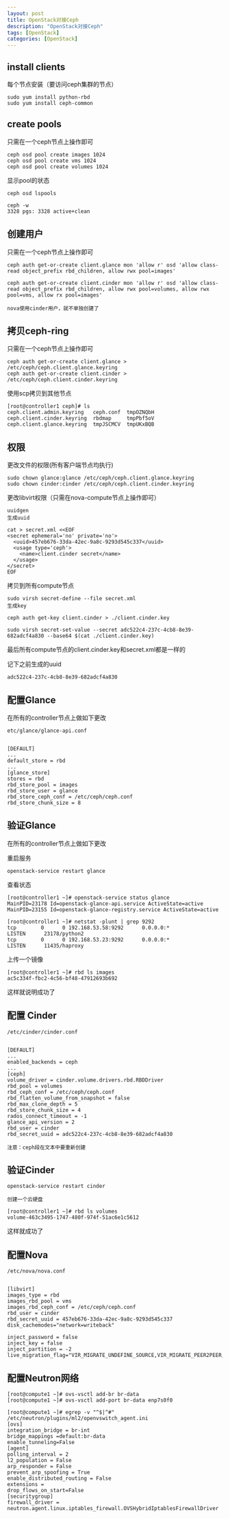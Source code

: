 ```yaml
---
layout: post
title: OpenStack对接Ceph
description: "OpenStack对接Ceph"
tags: [OpenStack]
categories: [OpenStack]
---
```


## install clients

每个节点安装（要访问ceph集群的节点）

```
sudo yum install python-rbd 
sudo yum install ceph-common
```


## create pools

只需在一个ceph节点上操作即可

```
ceph osd pool create images 1024
ceph osd pool create vms 1024
ceph osd pool create volumes 1024
```

显示pool的状态

```
ceph osd lspools

ceph -w
3328 pgs: 3328 active+clean
```

## 创建用户

只需在一个ceph节点上操作即可


```
ceph auth get-or-create client.glance mon 'allow r' osd 'allow class-read object_prefix rbd_children, allow rwx pool=images'

ceph auth get-or-create client.cinder mon 'allow r' osd 'allow class-read object_prefix rbd_children, allow rwx pool=volumes, allow rwx pool=vms, allow rx pool=images'

nova使用cinder用户，就不单独创建了
```

## 拷贝ceph-ring

只需在一个ceph节点上操作即可

```
ceph auth get-or-create client.glance > /etc/ceph/ceph.client.glance.keyring
ceph auth get-or-create client.cinder > /etc/ceph/ceph.client.cinder.keyring
```


使用scp拷贝到其他节点

```
[root@controller1 ceph]# ls
ceph.client.admin.keyring   ceph.conf  tmpOZNQbH
ceph.client.cinder.keyring  rbdmap     tmpPbf5oV
ceph.client.glance.keyring  tmpJSCMCV  tmpUKxBQB
```


## 权限

更改文件的权限(所有客户端节点均执行)


```
sudo chown glance:glance /etc/ceph/ceph.client.glance.keyring
sudo chown cinder:cinder /etc/ceph/ceph.client.cinder.keyring
```


更改libvirt权限（只需在nova-compute节点上操作即可）

```
uuidgen
生成uuid

cat > secret.xml <<EOF
<secret ephemeral='no' private='no'>
  <uuid>457eb676-33da-42ec-9a8c-9293d545c337</uuid>
  <usage type='ceph'>
    <name>client.cinder secret</name>
  </usage>
</secret>
EOF
```

拷贝到所有compute节点


```
sudo virsh secret-define --file secret.xml
生成key

ceph auth get-key client.cinder > ./client.cinder.key

sudo virsh secret-set-value --secret adc522c4-237c-4cb8-8e39-682adcf4a830 --base64 $(cat ./client.cinder.key)
```

最后所有compute节点的client.cinder.key和secret.xml都是一样的  

记下之前生成的uuid 

```
adc522c4-237c-4cb8-8e39-682adcf4a830
```



##  配置Glance


在所有的controller节点上做如下更改

```
etc/glance/glance-api.conf


[DEFAULT]
...
default_store = rbd
...
[glance_store]
stores = rbd
rbd_store_pool = images
rbd_store_user = glance
rbd_store_ceph_conf = /etc/ceph/ceph.conf
rbd_store_chunk_size = 8
```


## 验证Glance 
在所有的controller节点上做如下更改



重启服务

```
openstack-service restart glance
```

查看状态

```
[root@controller1 ~]# openstack-service status glance
MainPID=23178 Id=openstack-glance-api.service ActiveState=active
MainPID=23155 Id=openstack-glance-registry.service ActiveState=active
```
```
[root@controller1 ~]# netstat -plunt | grep 9292
tcp        0      0 192.168.53.58:9292      0.0.0.0:*               LISTEN      23178/python2
tcp        0      0 192.168.53.23:9292      0.0.0.0:*               LISTEN      11435/haproxy
```

上传一个镜像  

```
[root@controller1 ~]# rbd ls images
ac5c334f-fbc2-4c56-bf48-47912693b692
```

这样就说明成功了


## 配置 Cinder


```
/etc/cinder/cinder.conf


[DEFAULT]
...
enabled_backends = ceph
...
[ceph]
volume_driver = cinder.volume.drivers.rbd.RBDDriver
rbd_pool = volumes
rbd_ceph_conf = /etc/ceph/ceph.conf
rbd_flatten_volume_from_snapshot = false
rbd_max_clone_depth = 5
rbd_store_chunk_size = 4
rados_connect_timeout = -1
glance_api_version = 2
rbd_user = cinder
rbd_secret_uuid = adc522c4-237c-4cb8-8e39-682adcf4a830

注意：ceph段在文本中要重新创建

```

##  验证Cinder

```
openstack-service restart cinder

创建一个云硬盘

[root@controller1 ~]# rbd ls volumes
volume-463c3495-1747-480f-974f-51ac6e1c5612
```

这样就成功了  



##  配置Nova

```
/etc/nova/nova.conf


[libvirt]
images_type = rbd
images_rbd_pool = vms
images_rbd_ceph_conf = /etc/ceph/ceph.conf
rbd_user = cinder
rbd_secret_uuid = 457eb676-33da-42ec-9a8c-9293d545c337
disk_cachemodes="network=writeback"

inject_password = false
inject_key = false
inject_partition = -2
live_migration_flag="VIR_MIGRATE_UNDEFINE_SOURCE,VIR_MIGRATE_PEER2PEER,VIR_MIGRATE_LIVE,VIR_MIGRATE_PERSIST_DEST,VIR_MIGRATE_TUNNELLED"
```

## 配置Neutron网络

```
[root@compute1 ~]# ovs-vsctl add-br br-data
[root@compute1 ~]# ovs-vsctl add-port br-data enp7s0f0

[root@compute1 ~]# egrep -v "^$|^#" /etc/neutron/plugins/ml2/openvswitch_agent.ini
[ovs]
integration_bridge = br-int
bridge_mappings =default:br-data
enable_tunneling=False
[agent]
polling_interval = 2
l2_population = False
arp_responder = False
prevent_arp_spoofing = True
enable_distributed_routing = False
extensions =
drop_flows_on_start=False
[securitygroup]
firewall_driver = neutron.agent.linux.iptables_firewall.OVSHybridIptablesFirewallDriver
```




